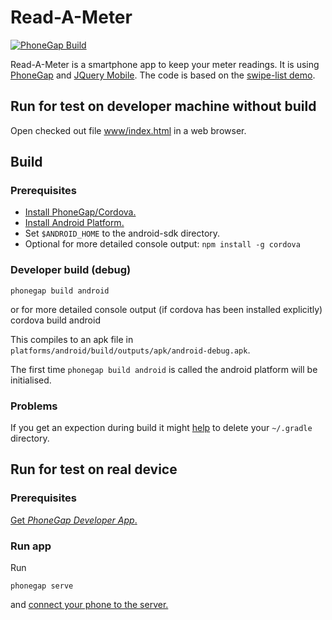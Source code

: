 # Read-A-Meter

[![PhoneGap Build](https://img.shields.io/badge/phonegap-android-blue.svg)](https://build.phonegap.com/apps/1549106)

Read-A-Meter is a smartphone app to keep your meter readings. It is using [PhoneGap](http://phonegap.com/) and [JQuery Mobile](https://jquerymobile.com).
The code is based on the [swipe-list demo](http://demos.jquerymobile.com/1.4.5/swipe-list).

## Run for test on developer machine without build

Open checked out file [www/index.html](www/index.html) in a web browser.

## Build

### Prerequisites

- [Install PhoneGap/Cordova.](http://docs.phonegap.com/getting-started/1-install-phonegap/cli)
- [Install Android Platform.](https://cordova.apache.org/docs/en/latest/guide/platforms/android)
- Set `$ANDROID_HOME` to the android-sdk directory.
- Optional for more detailed console output: `npm install -g cordova`

### Developer build (debug)

    phonegap build android
or for more detailed console output (if cordova has been installed explicitly)
    cordova build android

This compiles to an apk file in `platforms/android/build/outputs/apk/android-debug.apk`.

The first time `phonegap build android` is called the android platform will be initialised.

### Problems

If you get an expection during build it might [help](http://stackoverflow.com/questions/30896591/phonegap-command-failed-with-exit-code-8) to delete your `~/.gradle` directory.

## Run for test on real device

### Prerequisites

[Get _PhoneGap Developer App_.](http://docs.phonegap.com/getting-started/2-install-mobile-app)

### Run app

Run

    phonegap serve

and [connect your phone to the server.](http://docs.phonegap.com/getting-started/4-run-your-app/cli)
